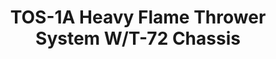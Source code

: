---
layout: product
title: "TOS-1A Heavy Flame Thrower System W/T-72 Chassis"
price: "1800" 
desc: "Maketa"
img_path: "/assets/img/UA72009.webp"
brand: "N/A"
available: false
special_offer: false
new: false
soon: false
cat: "010000"
subcat: "013300"
subsubcat: "0N/A"
sifra: "UA72009"
popular: false
spec: false
---